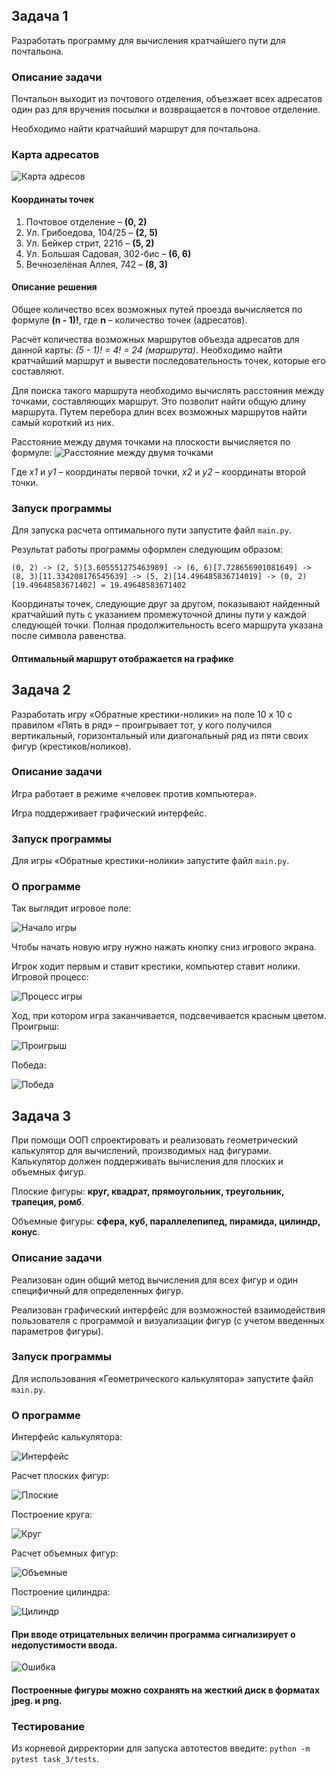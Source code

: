 ## Задача 1

Разработать программу для вычисления кратчайшего пути для почтальона.

### Описание задачи
Почтальон выходит из почтового отделения, объезжает всех адресатов один раз для вручения посылки
и возвращается в почтовое отделение.

Необходимо найти кратчайший маршрут для почтальона.

### Карта адресатов

![Карта адресов](README.assets/addresses_map.png)

#### Координаты точек

1. Почтовое отделение – **(0, 2)**
2. Ул. Грибоедова, 104/25 – **(2, 5)**
3. Ул. Бейкер стрит, 221б – **(5, 2)**
4. Ул. Большая Садовая, 302-бис – **(6, 6)**
5. Вечнозелёная Аллея, 742 – **(8, 3)**

#### Описание решения

Общее количество всех возможных путей проезда вычисляется по формуле **(n - 1)!**,
где **n** – количество точек (адресатов).

Расчёт количества возможных маршрутов объезда адресатов для данной карты: *(5 - 1)! = 4! = 24 (маршрута)*.
Необходимо найти кратчайший маршрут и вывести последовательность точек, которые его составляют.

Для поиска такого маршрута необходимо вычислять расстояния между точками, составляющих маршрут.
Это позволит найти общую длину маршрута. Путем перебора длин всех возможных маршрутов найти самый короткий из них.

Расстояние между двумя точками на плоскости вычисляется по формуле:
![Расстояние между двумя точками](README.assets/points_distance.png)

Где *x1* и *y1* – координаты первой точки, *x2* и *y2* – координаты второй точки. 

### Запуск программы

Для запуска расчета оптимального пути запустите файл `main.py`.

Результат работы программы оформлен следующим образом:
```
(0, 2) -> (2, 5)[3.605551275463989] -> (6, 6)[7.728656901081649] -> (8, 3)[11.334208176545639] -> (5, 2)[14.496485836714019] -> (0, 2)[19.49648583671402] = 19.49648583671402
```
Координаты точек, следующие друг за другом, показывают найденный кратчайший путь с указанием промежуточной длины пути у каждой следующей точки.
Полная продолжительность всего маршрута указана после символа равенства.

#### Оптимальный маршрут отображается на графике

## Задача 2

Разработать игру «Обратные крестики-нолики» на поле 10 x 10 с правилом «Пять в ряд» – проигрывает тот,
у кого получился вертикальный, горизонтальный или диагональный ряд из пяти своих фигур (крестиков/ноликов).

### Описание задачи
Игра работает в режиме «человек против компьютера».

Игра поддерживает графический интерфейс.

### Запуск программы
Для игры «Обратные крестики-нолики» запустите файл `main.py`.

### О программе

Так выглядит игровое поле:

![Начало игры](README.assets/tic_tac_toe_begin.png)

Чтобы начать новую игру нужно нажать кнопку сниз игрового экрана.

Игрок ходит первым и ставит крестики, компьютер ставит нолики.
Игровой процесс:

![Процесс игры](README.assets/tic_tac_toe_in.png)

Ход, при котором игра заканчивается, подсвечивается красным цветом.
Проигрыш:

![Проигрыш](README.assets/tic_tac_toe_you_loss.png)

Победа:

![Победа](README.assets/tic_tac_toe_you_win.png)

## Задача 3

При помощи ООП спроектировать и реализовать геометрический калькулятор для вычислений, производимых над фигурами. Калькулятор должен поддерживать вычисления для плоских и объемных фигур.

Плоские фигуры: **круг, квадрат, прямоугольник, треугольник, трапеция, ромб**.

Объемные фигуры: **сфера, куб, параллелепипед, пирамида, цилиндр, конус**.

### Описание задачи
Реализован один общий метод вычисления для всех фигур и один специфичный для определенных фигур.

Реализован графический интерфейс для возможностей взаимодействия пользователя с программой и визуализации фигур (с учетом введенных параметров фигуры).

### Запуск программы
Для использования «Геометрического калькулятора» запустите файл `main.py`.

### О программе

Интерфейс калькулятора:

![Интерфейс](README.assets/calc.png)

Расчет плоских фигур:

![Плоские](README.assets/calc_flat.png)

Построение круга:

![Круг](README.assets/calc_circle.png)

Расчет объемных фигур:

![Объемные](README.assets/calc_volume.png)

Построение цилиндра:

![Цилиндр](README.assets/calc_cylinder.png)

#### При вводе отрицательных величин программа сигнализирует о недопустимости ввода.

![Ошибка](README.assets/calc_error.png)

#### Построенные фигуры можно сохранять на жесткий диск в форматах jpeg. и png.

### Тестирование
Из корневой дирректории для запуска автотестов введите: `python -m pytest task_3/tests`.